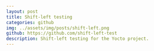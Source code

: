 ```yaml
---
layout: post
title: Shift-left testing
categories: github
img: ../assets/img/posts/shift-left.png
github: https://github.com/shift-left-test
description: Shift-left testing for the Yocto project.
---
```

